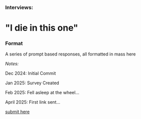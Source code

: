### Interviews:


# "I die in this one"

### Format

A series of prompt based responses, all formatted in mass here

_Notes:_

Dec 2024: Initial Commit

Jan 2025: Survey Created

Feb 2025: Fell asleep at the wheel...

April 2025: First link sent...

[submit here](https://docs.google.com/forms/d/e/1FAIpQLScwNoCgmWZnN3sqX-q1YNi7ieuP7R2rxn_-Ypx1dfivWpKOPw/viewform?usp=preview)
